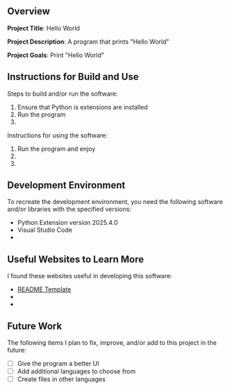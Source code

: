 ## Overview

**Project Title**: Hello World

**Project Description**:  A program that prints "Hello World"

**Project Goals**: Print "Hello World"

## Instructions for Build and Use

Steps to build and/or run the software:

1. Ensure that Python is extensions are installed
2. Run the program
3.

Instructions for using the software:

1. Run the program and enjoy
2.
3.

## Development Environment 

To recreate the development environment, you need the following software and/or libraries with the specified versions:

* Python Extension version 2025.4.0
* Visual Studio Code
*

## Useful Websites to Learn More

I found these websites useful in developing this software:

* [README Template](https://macbeth-byui.github.io/cse310-course/readme.md)
*
*

## Future Work

The following items I plan to fix, improve, and/or add to this project in the future:

* [ ] Give the program a better UI
* [ ] Add additional languages to choose from
* [ ] Create files in other languages